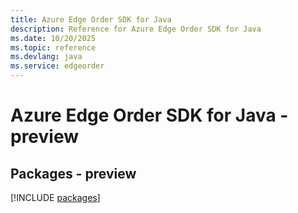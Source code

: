 ```yaml
---
title: Azure Edge Order SDK for Java
description: Reference for Azure Edge Order SDK for Java
ms.date: 10/20/2025
ms.topic: reference
ms.devlang: java
ms.service: edgeorder
---
```

# Azure Edge Order SDK for Java - preview
## Packages - preview
[!INCLUDE [packages](edge-order-index.md)]
